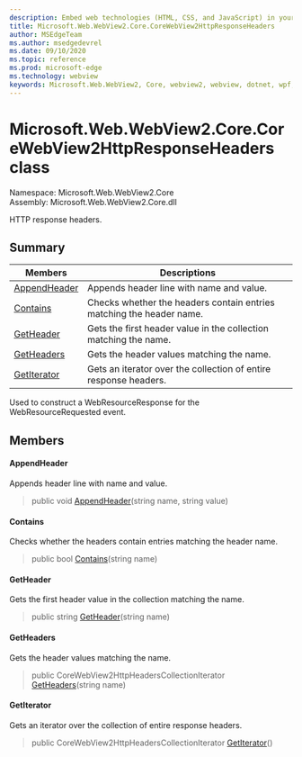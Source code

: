 ```yaml
---
description: Embed web technologies (HTML, CSS, and JavaScript) in your native applications with the Microsoft Edge WebView2 control
title: Microsoft.Web.WebView2.Core.CoreWebView2HttpResponseHeaders
author: MSEdgeTeam
ms.author: msedgedevrel
ms.date: 09/10/2020
ms.topic: reference
ms.prod: microsoft-edge
ms.technology: webview
keywords: Microsoft.Web.WebView2, Core, webview2, webview, dotnet, wpf, winforms, app, edge, CoreWebView2, CoreWebView2Controller, browser control, edge html, Microsoft.Web.WebView2.Core.CoreWebView2HttpResponseHeaders
---
```


# Microsoft.Web.WebView2.Core.CoreWebView2HttpResponseHeaders class 

Namespace: Microsoft.Web.WebView2.Core\
Assembly: Microsoft.Web.WebView2.Core.dll

HTTP response headers.

## Summary

 Members                        | Descriptions
--------------------------------|---------------------------------------------
[AppendHeader](#appendheader) | Appends header line with name and value.
[Contains](#contains) | Checks whether the headers contain entries matching the header name.
[GetHeader](#getheader) | Gets the first header value in the collection matching the name.
[GetHeaders](#getheaders) | Gets the header values matching the name.
[GetIterator](#getiterator) | Gets an iterator over the collection of entire response headers.

Used to construct a WebResourceResponse for the WebResourceRequested event.

## Members

#### AppendHeader 

Appends header line with name and value.

> public void [AppendHeader](#appendheader)(string name, string value)

#### Contains 

Checks whether the headers contain entries matching the header name.

> public bool [Contains](#contains)(string name)

#### GetHeader 

Gets the first header value in the collection matching the name.

> public string [GetHeader](#getheader)(string name)

#### GetHeaders 

Gets the header values matching the name.

> public CoreWebView2HttpHeadersCollectionIterator [GetHeaders](#getheaders)(string name)

#### GetIterator 

Gets an iterator over the collection of entire response headers.

> public CoreWebView2HttpHeadersCollectionIterator [GetIterator](#getiterator)()

